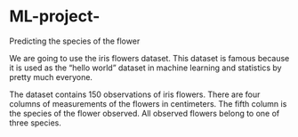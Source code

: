 # ML-project-
Predicting the species of the flower 

We are going to use the iris flowers dataset. This dataset is famous because it is used as the “hello world” dataset in machine learning and statistics by pretty much everyone.

The dataset contains 150 observations of iris flowers. There are four columns of measurements of the flowers in centimeters. The fifth column is the species of the flower observed. All observed flowers belong to one of three species.
